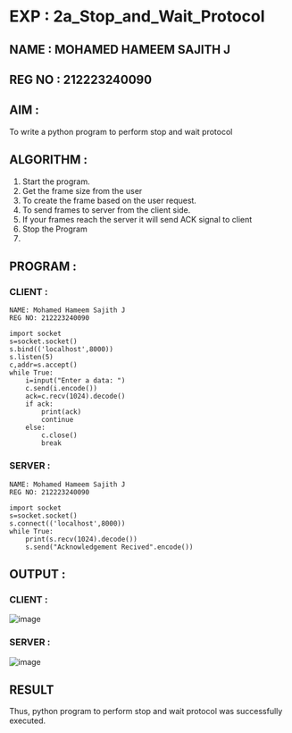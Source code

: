 # EXP : 2a_Stop_and_Wait_Protocol


## NAME : MOHAMED HAMEEM SAJITH J
## REG NO : 212223240090


## AIM :
To write a python program to perform stop and wait protocol

## ALGORITHM :

1. Start the program.
2. Get the frame size from the user
3. To create the frame based on the user request.
4. To send frames to server from the client side.
5. If your frames reach the server it will send ACK signal to client
6. Stop the Program
7. 
## PROGRAM :

### CLIENT :

```
NAME: Mohamed Hameem Sajith J
REG NO: 212223240090

import socket
s=socket.socket()
s.bind(('localhost',8000))
s.listen(5)
c,addr=s.accept()
while True:
    i=input("Enter a data: ")
    c.send(i.encode())
    ack=c.recv(1024).decode()
    if ack:
        print(ack)
        continue
    else:
        c.close()
        break

```
### SERVER :

```
NAME: Mohamed Hameem Sajith J
REG NO: 212223240090

import socket
s=socket.socket()
s.connect(('localhost',8000))
while True:
    print(s.recv(1024).decode())
    s.send("Acknowledgement Recived".encode())

```
## OUTPUT :

### CLIENT :
![image](https://github.com/user-attachments/assets/d0e9c470-bd9b-4f59-afee-877f858d77e8)

### SERVER :
![image](https://github.com/user-attachments/assets/90b4da62-e015-468a-9d47-b267d2369ab8)

## RESULT
Thus, python program to perform stop and wait protocol was successfully executed.
